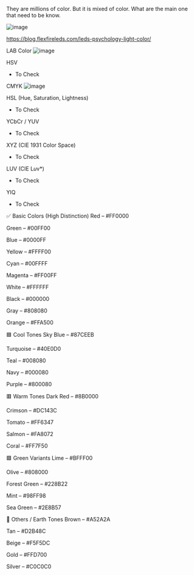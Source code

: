 They are millions of color. 
But it is mixed of color. 
What are the main one that need to be know.

![image](https://github.com/user-attachments/assets/7647c414-9341-4e88-8b64-3f77281ec648)


https://blog.flexfireleds.com/leds-psychology-light-color/


LAB Color
![image](https://github.com/user-attachments/assets/6d0112b4-68f3-41f0-8b4e-4425077639ab)

HSV 
- To Check

CMYK
![image](https://github.com/user-attachments/assets/74e89cd2-62b1-4b2e-af02-351bfe286ff0)

HSL  (Hue, Saturation, Lightness)
- To Check

YCbCr / YUV
- To Check

XYZ (CIE 1931 Color Space)
- To Check

LUV (CIE L*u*v*)
- To Check

YIQ
- To Check

✅ Basic Colors (High Distinction)
Red – #FF0000

Green – #00FF00

Blue – #0000FF

Yellow – #FFFF00

Cyan – #00FFFF

Magenta – #FF00FF

White – #FFFFFF

Black – #000000

Gray – #808080

Orange – #FFA500

🟦 Cool Tones
Sky Blue – #87CEEB

Turquoise – #40E0D0

Teal – #008080

Navy – #000080

Purple – #800080

🟥 Warm Tones
Dark Red – #8B0000

Crimson – #DC143C

Tomato – #FF6347

Salmon – #FA8072

Coral – #FF7F50

🟩 Green Variants
Lime – #BFFF00

Olive – #808000

Forest Green – #228B22

Mint – #98FF98

Sea Green – #2E8B57

🎨 Others / Earth Tones
Brown – #A52A2A

Tan – #D2B48C

Beige – #F5F5DC

Gold – #FFD700

Silver – #C0C0C0  

